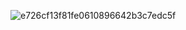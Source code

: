 





![e726cf13f81fe0610896642b3c7edc5f](https://github.com/user-attachments/assets/8175b97f-20aa-4436-a958-1b86b744decf)













         
